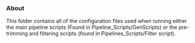 ### About
This folder contains all of the configuration files used when running either the main pipeline scripts (Found in Pipeline_Scripts/GenScripts) or the pre-trimming and filtering scripts (found in Pipelines_Scripts/Filter script).
